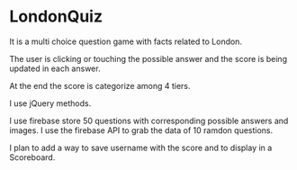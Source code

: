 # LondonQuiz

It is a multi choice question game with facts related to London. 

The user is clicking or touching the possible answer and the score is being updated in each answer.

At the end the score is categorize among 4 tiers.

I use jQuery methods.

I use firebase store 50 questions with corresponding possible answers and  images. I use the firebase API to grab the data of 10 ramdon questions.  

I plan to add a way to save username with the score and to display in a Scoreboard.
 
